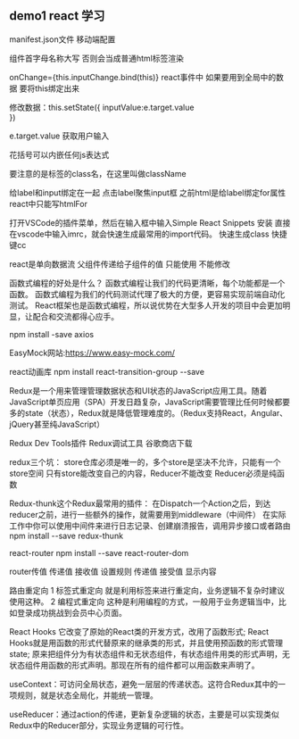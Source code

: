 ##  demo1 react 学习
manifest.json文件 移动端配置

组件首字母名称大写  否则会当成普通html标签渲染

onChange={this.inputChange.bind(this)}  react事件中 如果要用到全局中的数据 要将this绑定出来  

修改数据：this.setState({
            inputValue:e.target.value  
        })

e.target.value  获取用户输入

花括号可以内嵌任何js表达式

要注意的是标签的class名，在这里叫做className

给label和input绑定在一起 点击label聚焦input框 之前html是给label绑定for属性
react中只能写htmlFor

打开VSCode的插件菜单，然后在输入框中输入Simple React Snippets 安装
直接在vscode中输入imrc，就会快速生成最常用的import代码。
快速生成class 快捷键cc

react是单向数据流  父组件传递给子组件的值  只能使用  不能修改

函数式编程的好处是什么？
函数式编程让我们的代码更清晰，每个功能都是一个函数。
函数式编程为我们的代码测试代理了极大的方便，更容易实现前端自动化测试。
React框架也是函数式编程，所以说优势在大型多人开发的项目中会更加明显，让配合和交流都得心应手。

npm install -save axios

EasyMock网站:https://www.easy-mock.com/

react动画库
npm install react-transition-group --save

Redux是一个用来管理管理数据状态和UI状态的JavaScript应用工具。随着JavaScript单页应用（SPA）开发日趋复杂，JavaScript需要管理比任何时候都要多的state（状态），Redux就是降低管理难度的。（Redux支持React，Angular、jQuery甚至纯JavaScript）

Redux Dev Tools插件 Redux调试工具 谷歌商店下载

redux三个坑：
store仓库必须是唯一的，多个store是坚决不允许，只能有一个store空间
只有store能改变自己的内容，Reducer不能改变
Reducer必须是纯函数

Redux-thunk这个Redux最常用的插件：
在Dispatch一个Action之后，到达reducer之前，进行一些额外的操作，就需要用到middleware（中间件）
在实际工作中你可以使用中间件来进行日志记录、创建崩溃报告，调用异步接口或者路由
npm install --save redux-thunk


react-router
npm install --save react-router-dom

router传值 传递值 接收值
设置规则 传递值 接受值 显示内容 

路由重定向
1 标签式重定向
就是利用<Redirect>标签来进行重定向，业务逻辑不复杂时建议使用这种。
2 编程式重定向
这种是利用编程的方式，一般用于业务逻辑当中，比如登录成功挑战到会员中心页面。


React Hooks
它改变了原始的React类的开发方式，改用了函数形式;
React Hooks就是用函数的形式代替原来的继承类的形式，并且使用预函数的形式管理state;
原来把组件分为有状态组件和无状态组件，有状态组件用类的形式声明，无状态组件用函数的形式声明。那现在所有的组件都可以用函数来声明了。


useContext：可访问全局状态，避免一层层的传递状态。这符合Redux其中的一项规则，就是状态全局化，并能统一管理。

useReducer：通过action的传递，更新复杂逻辑的状态，主要是可以实现类似Redux中的Reducer部分，实现业务逻辑的可行性。